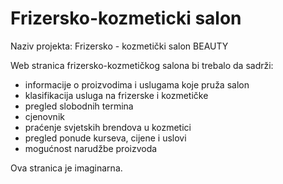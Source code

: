 # Frizersko-kozmeticki salon

Naziv projekta: Frizersko - kozmetički salon BEAUTY

Web stranica frizersko-kozmetičkog salona bi trebalo da sadrži:
- informacije o proizvodima i uslugama koje pruža salon
- klasifikacija usluga na frizerske i kozmetičke
- pregled slobodnih termina
- cjenovnik
- praćenje svjetskih brendova u kozmetici
- pregled ponude kurseva, cijene i uslovi
- mogućnost narudžbe proizvoda

Ova stranica je imaginarna.
